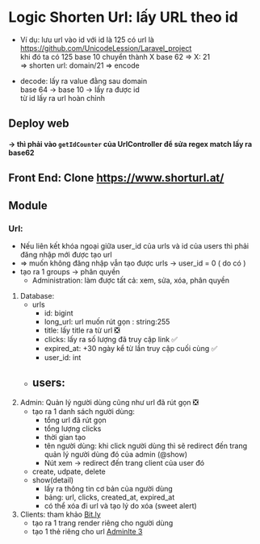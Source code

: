 # Logic Shorten Url: lấy URL theo id
- Ví dụ: lưu url vào id 
với id là 125 có url là https://github.com/UnicodeLession/Laravel_project  
khi đó ta có 125 base 10 chuyển thành X base 62
=> X: 21  
=> shorten url: domain/21
=> encode

- decode: lấy ra value đằng sau domain  
base 64 -> base 10 -> lấy ra được id   
từ id lấy ra url hoàn chỉnh

## Deploy web
#### -> thì phải vào `getIdCounter` của UrlController để sửa regex match lấy ra base62

## Front End: Clone https://www.shorturl.at/
## Module
### Url:
- Nếu liên kết khóa ngoại giữa user_id của urls và id của users thì phải đăng nhập mới được tạo url
- => muốn không đăng nhập vẫn tạo được urls -> user_id = 0 ( do có )
- tạo ra 1 groups -> phân quyền
  * Administration: làm được tất cả: xem, sửa, xóa, phân quyền
1. Database:   
   - urls
     - id: bigint
     - long_url: url muốn rút gọn : string:255
     - title: lấy title ra từ url ❎
     - clicks: lấy ra số lượng đã truy cập link ✅
     - expired_at: +30 ngày kể từ lần truy cập cuối cùng ✅
     - user_id: int
   - users:
      - 
2. Admin: Quản lý người dùng cũng như url đã rút gọn ❎
   - tạo ra 1 danh sách người dùng:
     * tổng url đã rút gọn
     * tổng lượng clicks
     * thời gian tạo
     * tên người dùng: khi click người dùng thì sẽ redirect đến trang quản lý người dùng đó của admin (@show) 
     * Nút xem -> redirect đến trang client của user đó 
   - create, udpate, delete
   - show(detail)
     * lấy ra thông tin cơ bản của người dùng
     * bảng: url, clicks, created_at, expired_at
     * có thể xóa đi url và tạo lý do xóa (sweet alert)
3. Clients: tham khảo [Bit.ly](https://app.bitly.com/Bnca3KjfUCo/links)
   - tạo  ra 1 trang render riêng cho người dùng
   - tạo 1 thẻ riêng cho url [Adminlte 3](https://adminlte.io/themes/v3/pages/layout/top-nav.html)
